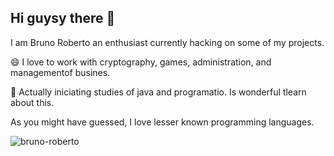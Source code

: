 ## Hi guysy there 👋

I am Bruno Roberto an enthusiast currently hacking on some of my projects.

😄  I love to work with cryptography, games, administration, and managementof busines. 

🌱  Actually iniciating  studies of java and programatio. Is wonderful tlearn about this. 

As you might have guessed, I love lesser known programming languages.


<p align="left">
  <img
    src="https://komarev.com/ghpvc/?username=bruno-roberto"
    alt="bruno-roberto"
  />
</p>